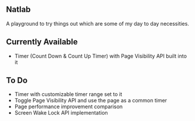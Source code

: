 ## Natlab

A playground to try things out which are some of my day to day necessities.

## Currently Available
* Timer (Count Down & Count Up Timer) with Page Visibility API built into it

## To Do
* Timer with customizable timer range set to it
* Toggle Page Visibility API and use the page as a common timer
* Page performance improvement comparison
* Screen Wake Lock API implementation
